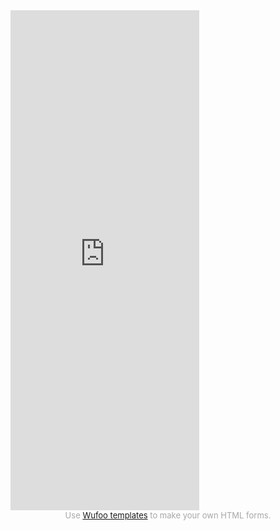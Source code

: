 <iframe height="800" allowTransparency="true" frameborder="0" scrolling="no" style="width:60%;border:none"  src="https://fghny.wufoo.com/embed/m86guap1cg0w8o/"><a href="https://fghny.wufoo.com/forms/m86guap1cg0w8o/">Fill out my Wufoo form!</a></iframe><div id="wuf-adv" style="font-family:inherit;font-size: small;color:#a7a7a7;text-align:center;display:block;">Use <a href="http://www.wufoo.com/gallery/templates/">Wufoo templates</a> to make your own HTML forms.

